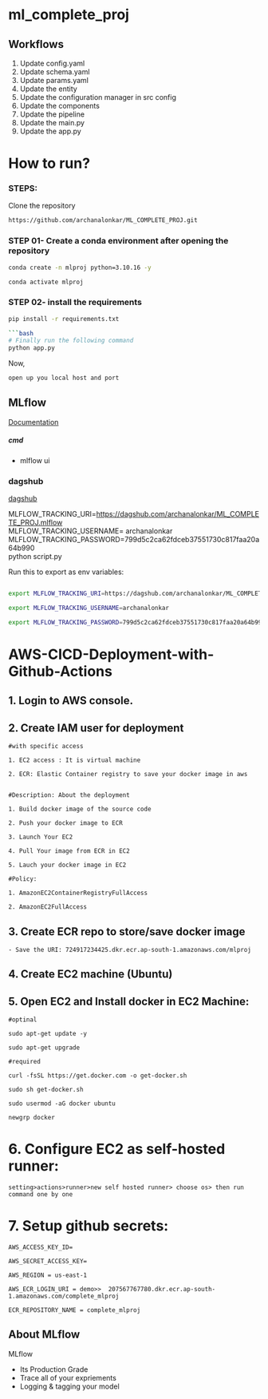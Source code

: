 # ml_complete_proj


## Workflows

1. Update config.yaml
2. Update schema.yaml
3. Update params.yaml
4. Update the entity
5. Update the configuration manager in src config
6. Update the components
7. Update the pipeline 
8. Update the main.py
9. Update the app.py


# How to run?
### STEPS:

Clone the repository

```bash
https://github.com/archanalonkar/ML_COMPLETE_PROJ.git
```
### STEP 01- Create a conda environment after opening the repository

```bash
conda create -n mlproj python=3.10.16 -y
```

```bash
conda activate mlproj
```


### STEP 02- install the requirements
```bash
pip install -r requirements.txt

```bash
# Finally run the following command
python app.py
```

Now,
```bash
open up you local host and port
```



## MLflow

[Documentation](https://mlflow.org/docs/latest/index.html)


##### cmd
- mlflow ui

### dagshub
[dagshub](https://dagshub.com/)

MLFLOW_TRACKING_URI=https://dagshub.com/archanalonkar/ML_COMPLETE_PROJ.mlflow \
MLFLOW_TRACKING_USERNAME= archanalonkar \
MLFLOW_TRACKING_PASSWORD=799d5c2ca62fdceb37551730c817faa20a64b990 \
python script.py

Run this to export as env variables:
```bash

export MLFLOW_TRACKING_URI=https://dagshub.com/archanalonkar/ML_COMPLETE_PROJ.mlflow

export MLFLOW_TRACKING_USERNAME=archanalonkar

export MLFLOW_TRACKING_PASSWORD=799d5c2ca62fdceb37551730c817faa20a64b990

```

# AWS-CICD-Deployment-with-Github-Actions

## 1. Login to AWS console.

## 2. Create IAM user for deployment

	#with specific access

	1. EC2 access : It is virtual machine

	2. ECR: Elastic Container registry to save your docker image in aws


	#Description: About the deployment

	1. Build docker image of the source code

	2. Push your docker image to ECR

	3. Launch Your EC2 

	4. Pull Your image from ECR in EC2

	5. Lauch your docker image in EC2

	#Policy:

	1. AmazonEC2ContainerRegistryFullAccess

	2. AmazonEC2FullAccess

	
## 3. Create ECR repo to store/save docker image
    - Save the URI: 724917234425.dkr.ecr.ap-south-1.amazonaws.com/mlproj

	
## 4. Create EC2 machine (Ubuntu) 

## 5. Open EC2 and Install docker in EC2 Machine:
	
	
	#optinal

	sudo apt-get update -y

	sudo apt-get upgrade
	
	#required

	curl -fsSL https://get.docker.com -o get-docker.sh

	sudo sh get-docker.sh

	sudo usermod -aG docker ubuntu

	newgrp docker
	
# 6. Configure EC2 as self-hosted runner:
    setting>actions>runner>new self hosted runner> choose os> then run command one by one


# 7. Setup github secrets:

    AWS_ACCESS_KEY_ID=

    AWS_SECRET_ACCESS_KEY=

    AWS_REGION = us-east-1

    AWS_ECR_LOGIN_URI = demo>>  207567767780.dkr.ecr.ap-south-1.amazonaws.com/complete_mlproj
    
    ECR_REPOSITORY_NAME = complete_mlproj




## About MLflow 
MLflow

 - Its Production Grade
 - Trace all of your expriements
 - Logging & tagging your model


